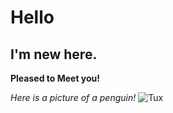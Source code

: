 # Hello

## I'm new here.

**Pleased to Meet you!**

_Here is a picture of a penguin!_ ![Tux](https://i.etsystatic.com/21812990/r/il/1b6940/2314861823/il_794xN.2314861823_gvzf.jpg "What an adorable little guy")
